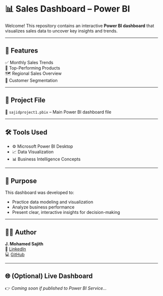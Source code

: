 # 📊 Sales Dashboard – Power BI

Welcome! This repository contains an interactive **Power BI dashboard** that visualizes sales data to uncover key insights and trends.

---

## 🧩 Features

✅ Monthly Sales Trends  
📌 Top-Performing Products  
🗺️ Regional Sales Overview  
👥 Customer Segmentation  

---

## 📁 Project File

📂 `sajidproject1.pbix` – Main Power BI dashboard file

---

## 🛠️ Tools Used

- ⚙️ Microsoft Power BI Desktop  
- 📈 Data Visualization  
- 📊 Business Intelligence Concepts  

---

## 🧠 Purpose

This dashboard was developed to:
- Practice data modeling and visualization
- Analyze business performance
- Present clear, interactive insights for decision-making

---

## 👨‍💻 Author

**J. Mohamed Sajith**  
🔗 [LinkedIn](https://www.linkedin.com/in/mohamed-sajith-36579a188)  
💻 [GitHub](https://github.com/jojoman1)

---

## 🌐 (Optional) Live Dashboard

👉 *Coming soon if published to Power BI Service...*
